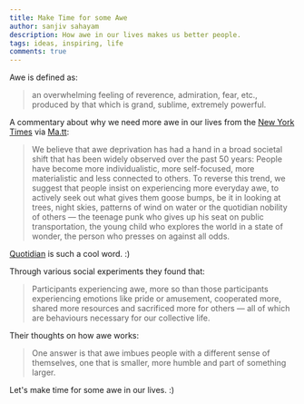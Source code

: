 ```yaml
---
title: Make Time for some Awe
author: sanjiv sahayam
description: How awe in our lives makes us better people.
tags: ideas, inspiring, life
comments: true
---
```


Awe is defined as:

> an overwhelming feeling of reverence, admiration, fear, etc., produced by that which is grand, sublime, extremely powerful.

A commentary about why we need more awe in our lives from the [New York Times](http://www.nytimes.com/2015/05/24/opinion/sunday/why-do-we-experience-awe.html) via [Ma.tt](http://ma.tt):

> We believe that awe deprivation has had a hand in a broad societal shift that has been widely observed over the past 50 years: People have become more individualistic, more self-focused, more materialistic and less connected to others. To reverse this trend, we suggest that people insist on experiencing more everyday awe, to actively seek out what gives them goose bumps, be it in looking at trees, night skies, patterns of wind on water or the quotidian nobility of others — the teenage punk who gives up his seat on public transportation, the young child who explores the world in a state of wonder, the person who presses on against all odds.

[Quotidian](http://dictionary.reference.com/browse/quotidian) is such a cool word. :)

Through various social experiments they found that:

> Participants experiencing awe, more so than those participants experiencing emotions like pride or amusement, cooperated more, shared more resources and sacrificed more for others — all of which are behaviours necessary for our collective life.

Their thoughts on how awe works:

> One answer is that awe imbues people with a different sense of themselves, one that is smaller, more humble and part of something larger.

Let's make time for some awe in our lives. :)